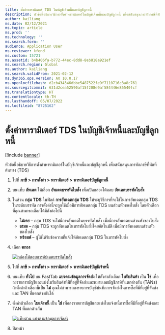 ```yaml
---
title: ตั้งค่าพารามิเตอร์ TDS ในบัญชีเจ้าหนี้และบัญชีลูกหนี้
description: หัวข้อนี้อธิบายวิธีการตั้งค่าพารามิเตอร์ในบัญชีเจ้าหนี้และบัญชีลูกหนี้ เพื่อสนับสนุนการหักภาษีที่หักที่ต้นทาง (TDS)
author: kailiang
ms.date: 02/12/2021
ms.topic: article
ms.prod: ''
ms.technology: ''
ms.search.form: ''
audience: Application User
ms.reviewer: kfend
ms.custom: 15721
ms.assetid: b4b406fa-b772-44ec-8dd8-8eb818a921ef
ms.search.region: Global
ms.author: kailiang
ms.search.validFrom: 2021-02-12
ms.dyn365.ops.version: AX 10.0.17
ms.openlocfilehash: d2cb434346dbbe5487522fe9f7110716c3a8c761
ms.sourcegitcommit: 631d2cea52590af15f208e9af584446e85540fcf
ms.translationtype: HT
ms.contentlocale: th-TH
ms.lasthandoff: 05/07/2022
ms.locfileid: "8725162"
---
```

# <a name="set-tds-parameters-in-accounts-payable-and-accounts-receivable"></a>ตั้งค่าพารามิเตอร์ TDS ในบัญชีเจ้าหนี้และบัญชีลูกหนี้

[!include [banner](../includes/banner.md)]

หัวข้อนี้อธิบายวิธีการตั้งค่าพารามิเตอร์ในบัญชีเจ้าหนี้และบัญชีลูกหนี้ เพื่อสนับสนุนการหักภาษีที่หักที่ต้นทาง (TDS)

1. ไปที่ **ภาษี \> การตั้งค่า \> พารามิเตอร์ \> พารามิเตอร์บัญชีลูกหนี้**
2. บนแท็บ **อัพเดต** ให้เลือก **อัพเดตบรรทัดใบสั่ง** เพื่อเปิดกล่องโต้ตอบ **อัพเดตบรรทัดใบสั่ง**
3. ในส่วน **กลุ่ม TDS** ในฟิลด์ **การอัพเดตกลุ่ม TDS** ให้ระบุวิธีการที่จะใช้ในการอัพเดตกลุ่ม TDS ในระดับบรรทัด การตั้งค่านี้จะถูกใช้เมื่อมีการอัพเดตกลุ่ม TDS บนส่วนหัวของใบสั่ง โดยตัวเลือกที่คุณสามารถเลือกได้มีดังต่อไปนี้

    - **ไม่เคย** – กลุ่ม TDS จะไม่มีการอัพเดตในบรรทัดใบสั่ง เมื่อมีการอัพเดตบนส่วนหัวของใบสั่ง
    - **เสมอ** – กลุ่ม TDS จะถูกอัพเดตในบรรทัดใบสั่งโดยอัตโนมัติ เมื่อมีการอัพเดตบนส่วนหัวของใบสั่ง
    - **พร้อมต์** – ผู้ใช้ได้รับข้อความที่แจ้งให้อัพเดตกลุ่ม TDS ในบรรทัดใบสั่ง
4. เลือก **ตกลง**

    [![กล่องโต้ตอบการอัปเดตบรรทัดใบสั่ง](./media/apac-ind-TDS-26.PNG)](./media/apac-ind-TDS-26.PNG)

5. ไปที่ **ภาษี \> การตั้งค่า \> พารามิเตอร์ \> พารามิเตอร์บัญชีเจ้าหนี้**
6. บนแท็บ **ทั่วไป** บน FastTab **แบ่งตามข้อมูลการจัดส่ง** ให้ตั้งค่าตัวเลือก **ใบรับสินค้า** เป็น **ใช่** เพื่อลงรายการบัญชีและแบ่งใบรับสินค้าที่มีที่อยู่ที่จัดส่งและหมายเลขบัญชีภาษีที่แตกต่างกัน (TANs) ถ้าตั้งค่าตัวเลือกนี้เป็น **ไม่** คุณไม่สามารถลงรายการบัญชีบันทึกการจัดส่งในการซื้อที่มีที่อยู่ที่จัดส่งและ TAN ที่แตกต่างกันได้
7. ตั้งค่าตัวเลือก **ใบแจ้งหนี้** เป็น **ใช่** เพื่อลงรายการบัญชีและแบ่งใบแจ้งหนี้การซื้อที่มีที่อยู่ที่จัดส่งและ TAN ที่แตกต่างกัน

    [![แท็บด่วน แบ่งตามข้อมูลการจัดส่ง](./media/apac-ind-TDS-25.png)](./media/apac-ind-TDS-25.png)

8. ปิดหน้า

